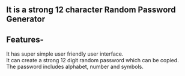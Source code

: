 ## It is a strong 12 character Random Password Generator
## Features-<br>
It has super simple user friendly user interface.<br>
It can create a strong 12 digit random password which can be copied.<br>
The password includes alphabet, number and symbols.<br>
